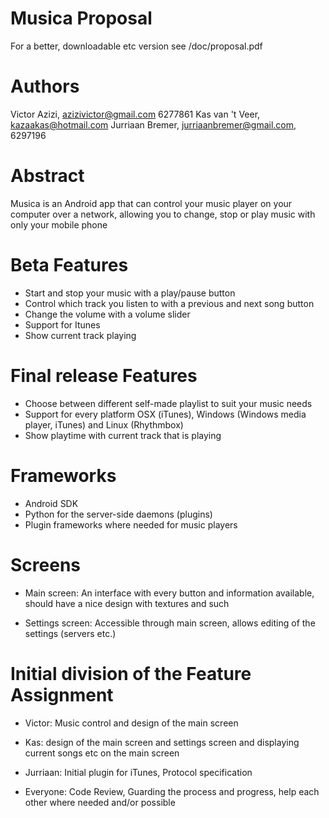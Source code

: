 Musica Proposal
===============

For a better, downloadable etc version see /doc/proposal.pdf

Authors
=======

Victor Azizi, azizivictor@gmail.com 6277861
Kas van 't Veer, kazaakas@hotmail.com
Jurriaan Bremer, jurriaanbremer@gmail.com, 6297196

Abstract
========

Musica is an Android app that can control your music player on your computer
over a network, allowing you to change, stop or play music with only your
mobile phone

Beta Features
=============

*  Start and stop your music with a play/pause button
*  Control which track you listen to with a previous and next song button
*  Change the volume with a volume slider
*  Support for Itunes
*  Show current track playing

Final release Features
======================

*  Choose between different self-made playlist to suit your music needs
*  Support for every platform OSX (iTunes), Windows (Windows media player,
    iTunes) and Linux (Rhythmbox)
*  Show playtime with current track that is playing

Frameworks
==========

*  Android SDK
*  Python for the server-side daemons (plugins)
*  Plugin frameworks where needed for music players

Screens
=======

*  Main screen: An interface with every button and information
    available, should have a nice design with textures and such

*  Settings screen: Accessible through main screen, allows editing of
    the settings (servers etc.)

Initial division of the Feature Assignment
==========================================

*  Victor: Music control and design of the main screen

*  Kas: design of the main screen and settings screen and
    displaying current songs etc on the main screen

*  Jurriaan: Initial plugin for iTunes, Protocol specification

*  Everyone: Code Review, Guarding the process and progress,
    help each other where needed and/or possible
